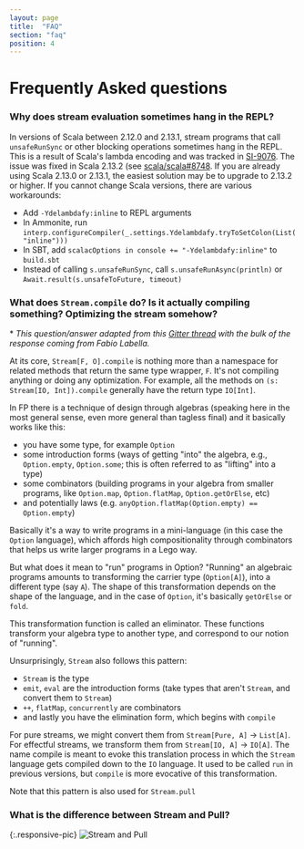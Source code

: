 ```yaml
---
layout: page
title:  "FAQ"
section: "faq"
position: 4
---
```


# Frequently Asked questions

### Why does stream evaluation sometimes hang in the REPL?

In versions of Scala between 2.12.0 and 2.13.1, stream programs that call `unsafeRunSync` or other blocking operations sometimes hang in the REPL. This is a result of Scala's lambda encoding and was tracked in [SI-9076](https://issues.scala-lang.org/browse/SI-9076). The issue was fixed in Scala 2.13.2 (see [scala/scala#8748](https://github.com/scala/scala/pull/8748). If you are already using Scala 2.13.0 or 2.13.1, the easiest solution may be to upgrade to 2.13.2 or higher. If you cannot change Scala versions, there are various workarounds:
 - Add `-Ydelambdafy:inline` to REPL arguments
 - In Ammonite, run `interp.configureCompiler(_.settings.Ydelambdafy.tryToSetColon(List("inline")))`
 - In SBT, add `scalacOptions in console += "-Ydelambdafy:inline"` to `build.sbt`
 - Instead of calling `s.unsafeRunSync`, call `s.unsafeRunAsync(println)` or `Await.result(s.unsafeToFuture, timeout)`

### What does `Stream.compile` do?  Is it actually compiling something?  Optimizing the stream somehow?

\* _This question/answer adapted from this [Gitter thread](https://gitter.im/functional-streams-for-scala/fs2?at=5e962ebb6823cb38acd12ebd) with the bulk of the response coming from Fabio Labella._

At its core, `Stream[F, O].compile` is nothing more than a namespace for related methods that return the same type wrapper, `F`.  It's not compiling anything or doing any optimization.  For example, all the methods on `(s: Stream[IO, Int]).compile` generally have the return type `IO[Int]`.

In FP there is a technique of design through algebras (speaking here in the most general sense, even more general than tagless final) and it basically works like this:

* you have some type, for example `Option`
* some introduction forms (ways of getting "into" the algebra, e.g., `Option.empty`, `Option.some`; this is often referred to as "lifting" into a type)
* some combinators (building programs in your algebra from smaller programs, like `Option.map`, `Option.flatMap`, `Option.getOrElse`, etc)
* and potentially laws (e.g. `anyOption.flatMap(Option.empty) == Option.empty`)

Basically it's a way to write programs in a mini-language (in this case the `Option` language), which affords high compositionality through combinators that helps us write larger programs in a Lego way.

But what does it mean to "run" programs in Option?  "Running" an algebraic programs amounts to transforming the carrier type (`Option[A]`), into a different type (say `A`). The shape of this transformation depends on the shape of the language, and in the case of `Option`, it's basically `getOrElse` or `fold`.

This transformation function is called an eliminator. These functions transform your algebra type to another type, and correspond to our notion of "running".  

Unsurprisingly, `Stream` also follows this pattern:

* `Stream` is the type
* `emit`, `eval` are the introduction forms (take types that aren't `Stream`, and convert them to `Stream`)
* `++`, `flatMap`, `concurrently` are combinators
* and lastly you have the elimination form, which begins with `compile`

For pure streams, we might convert them from `Stream[Pure, A]` -> `List[A]`.  For effectful streams, we transform them from `Stream[IO, A]` -> `IO[A]`.   The name compile is meant to evoke this translation process in which the `Stream` language gets compiled down to the `IO` language. It used to be called `run` in previous versions, but `compile` is more evocative of this transformation.

Note that this pattern is also used for `Stream.pull`

### What is the difference between Stream and Pull?

{:.responsive-pic}
![Stream and Pull](../img/stream-and-pull.png)

